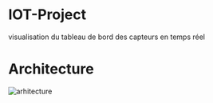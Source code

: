 # IOT-Project
visualisation du tableau de bord des capteurs en temps réel 


# Architecture
![arhitecture](https://user-images.githubusercontent.com/47435198/87658304-4e222280-c75c-11ea-940d-e767116b6554.png)
